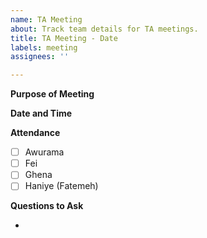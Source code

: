 ```yaml
---
name: TA Meeting
about: Track team details for TA meetings.
title: TA Meeting - Date
labels: meeting
assignees: ''

---
```


**Purpose of Meeting**

**Date and Time**

**Attendance**

- [ ] Awurama
- [ ] Fei
- [ ] Ghena
- [ ] Haniye (Fatemeh)

**Questions to Ask**

-
